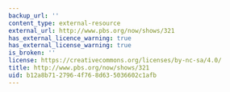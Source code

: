 ```yaml
---
backup_url: ''
content_type: external-resource
external_url: http://www.pbs.org/now/shows/321
has_external_licence_warning: true
has_external_license_warning: true
is_broken: ''
license: https://creativecommons.org/licenses/by-nc-sa/4.0/
title: http://www.pbs.org/now/shows/321
uid: b12a8b71-2796-4f76-8d63-5036602c1afb
---
```

